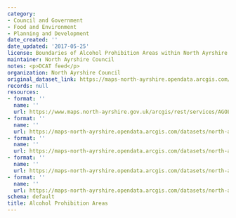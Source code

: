 ```yaml
---
category:
- Council and Government
- Food and Environment
- Planning and Development
date_created: ''
date_updated: '2017-05-25'
license: Boundaries of Alcohol Prohibition Areas within North Ayrshire
maintainer: North Ayrshire Council
notes: <p>DCAT feed</p>
organization: North Ayrshire Council
original_dataset_link: https://maps-north-ayrshire.opendata.arcgis.com/maps/north-ayrshire::alcohol-prohibition-areas
records: null
resources:
- format: ''
  name: ''
  url: https://www.maps.north-ayrshire.gov.uk/arcgis/rest/services/AGOL/Open_Data_Portal/MapServer/7
- format: ''
  name: ''
  url: https://maps-north-ayrshire.opendata.arcgis.com/datasets/north-ayrshire::alcohol-prohibition-areas.geojson?outSR=%7B%22latestWkid%22%3A27700%2C%22wkid%22%3A27700%7D
- format: ''
  name: ''
  url: https://maps-north-ayrshire.opendata.arcgis.com/datasets/north-ayrshire::alcohol-prohibition-areas.csv?outSR=%7B%22latestWkid%22%3A27700%2C%22wkid%22%3A27700%7D
- format: ''
  name: ''
  url: https://maps-north-ayrshire.opendata.arcgis.com/datasets/north-ayrshire::alcohol-prohibition-areas.kml?outSR=%7B%22latestWkid%22%3A27700%2C%22wkid%22%3A27700%7D
- format: ''
  name: ''
  url: https://maps-north-ayrshire.opendata.arcgis.com/datasets/north-ayrshire::alcohol-prohibition-areas.zip?outSR=%7B%22latestWkid%22%3A27700%2C%22wkid%22%3A27700%7D
schema: default
title: Alcohol Prohibition Areas
---
```

